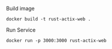 Build image
```
docker build -t rust-actix-web .
```

Run Service
```
docker run -p 3000:3000 rust-actix-web
```
